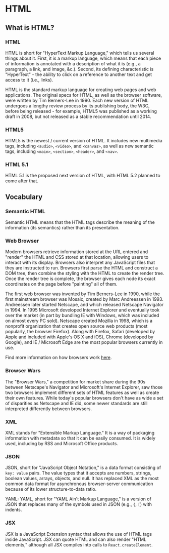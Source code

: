 # HTML

## What is HTML?

### HTML

HTML is short for "HyperText Markup Language," which tells us several things
about it. First, it is a markup language, which means that each piece of
information is annotated with a description of what it is (e.g., a paragraph, a
link, and image, &c.). Second, its defining characteristic is "HyperText" - the
ability to click on a reference to another text and get access to it (i.e.,
links).

HTML is the standard markup language for creating web pages and web
applications. The original specs for HTML, as well as the browser software,
were written by Tim Berners-Lee in 1990. Each new version of HTML undergoes a
lengthy review process by its publishing body, the W3C, before being released -
for example, HTML5 was published as a working draft in 2008, but not released
as a stable recommendation until 2014.

### HTML5

HTML5 is the newest / current version of HTML. It includes new multimedia tags,
including `<audio>`, `<video>`, and `<canvas>`, as well as new semantic tags,
including `<main>`, `<section>`, `<header>`, and `<nav>`.

### HTML 5.1

HTML 5.1 is the proposed next version of HTML, with HTML 5.2 planned to come after that.

## Vocabulary

### Semantic HTML 

Semantic HTML means that the HTML tags describe the meaning of the information
(its semantics) rather than its presentation.

### Web Browser

Modern browsers retrieve information stored at the URL entered and "render" the
HTML and CSS stored at that location, allowing users to interact with its
display. Browsers also interpret any JavaScript files that they are instructed
to run. Browsers first parse the HTML and construct a DOM tree, then combine
the styling with the HTML to create the render tree. Once the render tree is
complete, the browser gives each node its exact coordinates on the page before
"painting" all of them.

The first web browser was invented by Tim Berners-Lee in 1990, while the first
mainstream browser was Mosaic, created by Marc Andreessen in 1993. Andreessen
later started Netscape, and which released Netscape Navigator in 1994. In 1995
Microsoft developed Internet Explorer and eventually took over the market (in
part by bundling IE with Windows, which was included on almost every PC sold).
Netscape created Mozilla in 1998, which is a nonprofit organization that
creates open source web products (most popularly, the browser Firefox). Along
with Firefox, Safari (developed by Apple and included with Apple's OS X and
iOS), Chrome (developed by Google), and IE / Microsoft Edge are the most
popular browsers currently in use.

Find more information on how browsers work [here][html5rocks-browsers].

### Browser Wars

The "Browser Wars," a competition for market share during the 90s between
Netscape's Navigator and Microsoft's Internet Explorer, saw those two browsers
implement different sets of HTML features as well as create their own features.
While today's popular browsers don't have as wide a set of disparities as
Netscape and IE did, some newer standards are still interpreted differently
between browsers.

### XML

XML stands for "Extensible Markup Language." It is a way of packaging
information with metadata so that it can be easily consumed. It is widely used,
including by RSS and Microsoft Office products.

### JSON

JSON, short for "JavaScript Object Notation," is a data format consisting of
`key: value` pairs. The value types that it accepts are numbers, strings,
boolean values, arrays, objects, and null. It has replaced XML as the most
common data format for asynchronous browser-server communication because of its
lower structure-to-data ratio.

YAML: YAML, short for "YAML Ain't Markup Language," is a version of JSON that
replaces many of the symbols used in JSON (e.g., `{`, `[`) with indents.

### JSX

JSX is a JavaScript Extension syntax that allows the use of HTML tags inside
JavaScript. JSX can quote HTML and can also render "HTML elements," although
all JSX compiles into calls to `React.createElement`.

[html5rocks-browsers]: https://www.html5rocks.com/en/tutorials/internals/howbrowserswork/